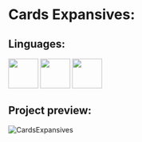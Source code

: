 # Cards Expansives:

## Linguages:

<div>
<img height="60em" src="https://cdn.jsdelivr.net/gh/devicons/devicon/icons/html5/html5-original-wordmark.svg" />
<img height="60em" src="https://cdn.jsdelivr.net/gh/devicons/devicon/icons/css3/css3-original-wordmark.svg" />
<img height="60em" src="https://cdn.jsdelivr.net/gh/devicons/devicon/icons/javascript/javascript-original.svg" />
</div>

##  Project preview:
![CardsExpansives](https://user-images.githubusercontent.com/65191024/162756992-6ba4eb70-740e-460c-8859-4a3a97b7d781.gif)
